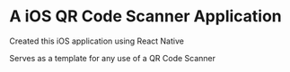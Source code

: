 # A iOS QR Code Scanner Application 


Created this iOS application using React Native 

Serves as a template for any use of a QR Code Scanner 
